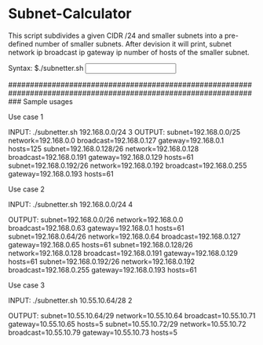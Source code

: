 # Subnet-Calculator
This script subdivides a given CIDR /24 and smaller subnets into a pre-defined number of smaller subnets.
After devision it will print,
			subnet
			network ip
			broadcast ip
			gateway ip
			number of hosts 
of the smaller subnet.





Syntax:
$./subnetter.sh <input subnet> <number>





###################################################################################################################
Sample usages


Use case 1

INPUT: 
	./subnetter.sh 192.168.0.0/24 3
OUTPUT:
	subnet=192.168.0.0/25 network=192.168.0.0 broadcast=192.168.0.127 gateway=192.168.0.1 hosts=125
	subnet=192.168.0.128/26 network=192.168.0.128 broadcast=192.168.0.191 gateway=192.168.0.129 hosts=61
	subnet=192.168.0.192/26 network=192.168.0.192 broadcast=192.168.0.255 gateway=192.168.0.193 hosts=61


Use case 2

INPUT: 
	./subnetter.sh 192.168.0.0/24 4

OUTPUT:
	subnet=192.168.0.0/26 network=192.168.0.0 broadcast=192.168.0.63 gateway=192.168.0.1 hosts=61
	subnet=192.168.0.64/26 network=192.168.0.64 broadcast=192.168.0.127 gateway=192.168.0.65 hosts=61
	subnet=192.168.0.128/26 network=192.168.0.128 broadcast=192.168.0.191 gateway=192.168.0.129 hosts=61
	subnet=192.168.0.192/26 network=192.168.0.192 broadcast=192.168.0.255 gateway=192.168.0.193 hosts=61


Use case 3

INPUT: 
	./subnetter.sh 10.55.10.64/28 2

OUTPUT:
	subnet=10.55.10.64/29 network=10.55.10.64 broadcast=10.55.10.71 gateway=10.55.10.65 hosts=5
	subnet=10.55.10.72/29 network=10.55.10.72 broadcast=10.55.10.79 gateway=10.55.10.73 hosts=5
